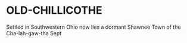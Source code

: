 # OLD-CHILLICOTHE
Settled in Southwestern Ohio now lies a dormant Shawnee Town of the Cha-lah-gaw-tha Sept
